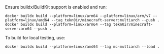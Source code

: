 Ensure buildx/BuildKit support is enabled and run:

```shell script
docker buildx build --platform=linux/arm64 --platform=linux/arm/v7 --platform=linux/amd64 --tag tekn0ir/minecraft-server:multiarch --push .
docker buildx build --platform=linux/arm64 --tag tekn0ir/minecraft-server:arm64 --push .
```

To build for local testing, use:

```shell script
docker buildx build --platform=linux/amd64 --tag mc-multiarch --load .
```
